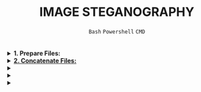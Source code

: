 <h1 align="center"><b>IMAGE STEGANOGRAPHY</b></h1>
<div align="center"><code>Bash</code> <code>Powershell</code> <code>CMD</code></div>

<!-- <br>

##  -->


<!-- <br>
<hr>
<h3><a href=>Notes</a></h3>
<hr> -->

<br>
<br>

<details>
<summary><b><a href=" "> </a>1. Prepare Files:</b></summary><br>

Ensure you have an image file (`pic.jpg`) and the text file (`hidden.txt`) ready in the same directory.

<br><p align="center">※※※※※※※※※※※※</p><br>
</details>


<details>
<summary><b><a href=" ">2. Concatenate Files:</a></b></summary><br>

- Open your terminal.
- Navigate to the directory containing the files.
- Use the following commands to concatenate the files in respective terminals:<br><br>
    - Using Windows Command Prompt (CMD):
    ```
    copy /b pic.jpg+hidden.txt new.jpg
    ```
    - Using Ubuntu Terminal:
    ```bash
    cat pic.jpg hidden.txt > new.jpg
    ```
    - Using PowerShell:
    ```powershell
    Get-Content pic.jpg, hidden.txt | Set-Content new.jpg
    ```


<br><p align="center">※※※※※※※※※※※※</p><br>
</details>


<details>
<summary><b><a href=" "> </a></b></summary><br>


<br><p align="center">※※※※※※※※※※※※</p><br>
</details>


<details>
<summary><b><a href=" "> </a></b></summary><br>


<br><p align="center">※※※※※※※※※※※※</p><br>
</details>


<details>
<summary><b><a href=" "> </a></b></summary><br>


<br><p align="center">※※※※※※※※※※※※</p><br>
</details>




